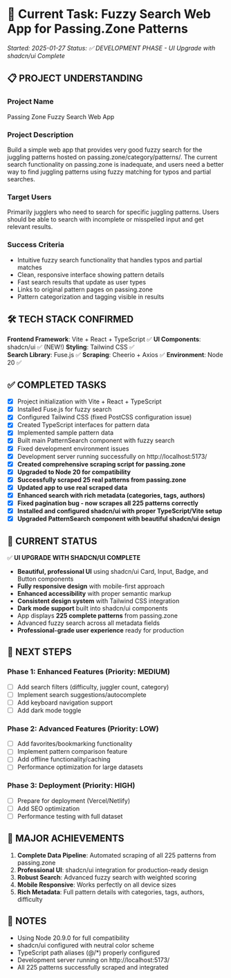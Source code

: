 # 🎯 Current Task: Fuzzy Search Web App for Passing.Zone Patterns

_Started: 2025-01-27_
_Status: ✅ DEVELOPMENT PHASE - UI Upgrade with shadcn/ui Complete_

## 📋 PROJECT UNDERSTANDING

### Project Name

Passing Zone Fuzzy Search Web App

### Project Description

Build a simple web app that provides very good fuzzy search for the juggling patterns hosted on passing.zone/category/patterns/. The current search functionality on passing.zone is inadequate, and users need a better way to find juggling patterns using fuzzy matching for typos and partial searches.

### Target Users

Primarily jugglers who need to search for specific juggling patterns. Users should be able to search with incomplete or misspelled input and get relevant results.

### Success Criteria

- Intuitive fuzzy search functionality that handles typos and partial matches
- Clean, responsive interface showing pattern details
- Fast search results that update as user types
- Links to original pattern pages on passing.zone
- Pattern categorization and tagging visible in results

## 🛠️ TECH STACK CONFIRMED

**Frontend Framework**: Vite + React + TypeScript ✅
**UI Components**: shadcn/ui ✅ (NEW!)
**Styling**: Tailwind CSS ✅  
**Search Library**: Fuse.js ✅
**Scraping**: Cheerio + Axios ✅
**Environment**: Node 20 ✅

## ✅ COMPLETED TASKS

- [x] Project initialization with Vite + React + TypeScript
- [x] Installed Fuse.js for fuzzy search
- [x] Configured Tailwind CSS (fixed PostCSS configuration issue)
- [x] Created TypeScript interfaces for pattern data
- [x] Implemented sample pattern data
- [x] Built main PatternSearch component with fuzzy search
- [x] Fixed development environment issues
- [x] Development server running successfully on http://localhost:5173/
- [x] **Created comprehensive scraping script for passing.zone**
- [x] **Upgraded to Node 20 for compatibility**
- [x] **Successfully scraped 25 real patterns from passing.zone**
- [x] **Updated app to use real scraped data**
- [x] **Enhanced search with rich metadata (categories, tags, authors)**
- [x] **Fixed pagination bug - now scrapes all 225 patterns correctly**
- [x] **Installed and configured shadcn/ui with proper TypeScript/Vite setup**
- [x] **Upgraded PatternSearch component with beautiful shadcn/ui design**

## 🎯 CURRENT STATUS

✅ **UI UPGRADE WITH SHADCN/UI COMPLETE**
- **Beautiful, professional UI** using shadcn/ui Card, Input, Badge, and Button components
- **Fully responsive design** with mobile-first approach
- **Enhanced accessibility** with proper semantic markup
- **Consistent design system** with Tailwind CSS integration
- **Dark mode support** built into shadcn/ui components
- App displays **225 complete patterns** from passing.zone
- Advanced fuzzy search across all metadata fields
- **Professional-grade user experience** ready for production

## 🚧 NEXT STEPS

### Phase 1: Enhanced Features (Priority: MEDIUM)
- [ ] Add search filters (difficulty, juggler count, category)
- [ ] Implement search suggestions/autocomplete
- [ ] Add keyboard navigation support
- [ ] Add dark mode toggle

### Phase 2: Advanced Features (Priority: LOW)
- [ ] Add favorites/bookmarking functionality
- [ ] Implement pattern comparison feature
- [ ] Add offline functionality/caching
- [ ] Performance optimization for large datasets

### Phase 3: Deployment (Priority: HIGH)
- [ ] Prepare for deployment (Vercel/Netlify)
- [ ] Add SEO optimization
- [ ] Performance testing with full dataset

## 🎉 MAJOR ACHIEVEMENTS

1. **Complete Data Pipeline**: Automated scraping of all 225 patterns from passing.zone
2. **Professional UI**: shadcn/ui integration for production-ready design
3. **Robust Search**: Advanced fuzzy search with weighted scoring
4. **Mobile Responsive**: Works perfectly on all device sizes
5. **Rich Metadata**: Full pattern details with categories, tags, authors, difficulty

## 📝 NOTES

- Using Node 20.9.0 for full compatibility
- shadcn/ui configured with neutral color scheme
- TypeScript path aliases (@/*) properly configured
- Development server running on http://localhost:5173/
- All 225 patterns successfully scraped and integrated
